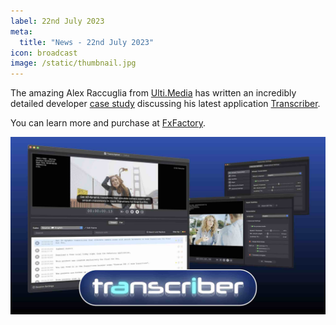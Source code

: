 ```yaml
---
label: 22nd July 2023
meta:
  title: "News - 22nd July 2023"
icon: broadcast
image: /static/thumbnail.jpg
---
```


The amazing Alex Raccuglia from [Ulti.Media](https://ulti.media) has written an incredibly detailed developer [case study](/developer-case-studies/transcriber/) discussing his latest application [Transcriber](/tools/transcriber/).

You can learn more and purchase at [FxFactory](https://fxfactory.com/info/transcriber/).

[![](/static/transcriber.jpeg)](https://www.youtube.com/watch?v=G96-HF0ht4E)